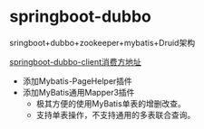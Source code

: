 # springboot-dubbo
sringboot+dubbo+zookeeper+mybatis+Druid架构

[springboot-dubbo-client消费方地址](https://github.com/VerletKing/springboot-dubbo-client)

* 添加Mybatis-PageHelper插件
* 添加MyBatis通用Mapper3插件
    * 极其方便的使用MyBatis单表的增删改查。
    * 支持单表操作，不支持通用的多表联合查询。

